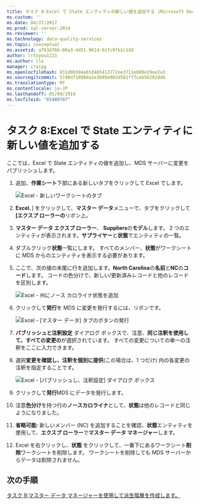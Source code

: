 ```yaml
---
title: タスク 8:Excel で State エンティティの新しい値を追加する |Microsoft Docs
ms.custom: ''
ms.date: 04/27/2017
ms.prod: sql-server-2014
ms.reviewer: ''
ms.technology: data-quality-services
ms.topic: conceptual
ms.assetid: a763d76b-06a3-4d51-9614-01fc9fb1c158
author: lrtoyou1223
ms.author: lle
manager: craigg
ms.openlocfilehash: 831d0b504a65d485413772ee3711e689e29ee2a3
ms.sourcegitcommit: 5748d710960a1e3b8bb003d561ff7ceb56202ddb
ms.translationtype: MT
ms.contentlocale: ja-JP
ms.lasthandoff: 05/09/2019
ms.locfileid: "65489707"
---
```

# <a name="task-8-adding-a-new-value-for-state-entity-in-excel"></a>タスク 8:Excel で State エンティティに新しい値を追加する
  ここでは、Excel で State エンティティの値を追加し、MDS サーバーに変更をパブリッシュします。  
  
1.  追加、**作業シート**下部にある新しいタブをクリックして Excel でします。  
  
     ![Excel - 新しいワークシートのタブ](../../2014/tutorials/media/et-addinganewvalueforstateentityinexcel-01.jpg "Excel - 新しいワークシートのタブ")  
  
2.  **Excel**、] をクリックして、**マスター データ**メニューで、タブをクリックして **[エクスプ ローラーの**リボン上。  
  
3.  **マスター データ エクスプ ローラー**、 **Suppliers**の**モデル**します。 2 つのエンティティが表示されます。**サプライヤー**と**状態**でエンティティの一覧。  
  
4.  ダブルクリック**状態**一覧にします。 すべてのメンバー、**状態**がワークシートに MDS からのエンティティを表示する必要があります。  
  
5.  ここで、次の値の末尾に行を追加します。**North Carolina**の**名前**と**NC**の**コード**します。 コードの色分けで、新しい/更新済みレコードと他のレコードを区別します。  
  
     ![Excel - 州にノース カロライナ状態を追加](../../2014/tutorials/media/et-addinganewvalueforstateentityinexcel-02.jpg "Excel - 州にノース カロライナ状態を追加")  
  
6.  クリックして**発行**を MDS に変更を発行するには、リボンです。  
  
     ![Excel - [マスター データ] タブのボタンの発行](../../2014/tutorials/media/et-addinganewvalueforstateentityinexcel-03.jpg "Excel - [マスター データ] タブのボタンの発行")  
  
7.  **パブリッシュと注釈設定** ダイアログ ボックスで、注意、**同じ注釈を使用して、すべての変更の**が選択されています。 すべての変更についての単一の注釈をここに入力できます。  
  
8.  選択**変更を確認し、注釈を個別に提供**(この場合は、1 つだけ) 内の各変更の注釈を指定することです。  
  
     ![Excel - [パブリッシュし、注釈設定] ダイアログ ボックス](../../2014/tutorials/media/et-addinganewvalueforstateentityinexcel-04.jpg "Excel - [パブリッシュし、注釈設定] ダイアログ ボックス")  
  
9. クリックして**発行**MDS にデータを発行します。  
  
10. 注意**色分け**を持つ行の**ノースカロライナ**として、**状態**は他のレコードと同じようになりました。  
  
11. **省略可能:** 新しいメンバー (NC) を追加することを確認、**状態**エンティティを使用して、**エクスプ ローラー**で**マスター データ マネージャー**します。  
  
12. Excel を右クリックし、**状態** をクリックして、一番下にあるワークシート**削除**ワークシートを削除します。 ワークシートを削除しても MDS サーバーからデータは削除されません。  
  
## <a name="next-step"></a>次の手順  
 [タスク 9:マスター データ マネージャーを使用して派生階層を作成します。](../../2014/tutorials/task-9-creating-a-derived-hierarchy-using-master-data-manager.md)  
  
  
